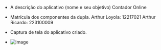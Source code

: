 - A descrição do aplicativo (nome e seu objetivo)
Contador Online

- Matrícula dos componentes da dupla.
Arthur Loyola: 12217021
Arthur  Ricardo: 223100009


- Captura de tela do aplicativo criado.

- ![image](https://github.com/Arthurloyola/AulaAppWeb/assets/79482628/4ed422d8-e630-4d45-8a4f-cdd45059ba4d)

